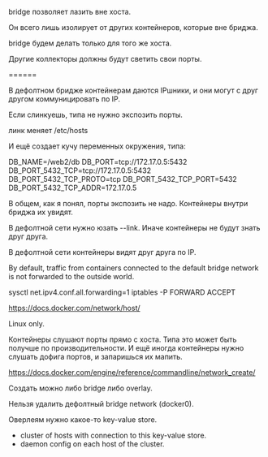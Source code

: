 bridge позволяет лазить вне хоста.

Он всего лишь изолирует от других контейнеров, которые вне бриджа.

bridge будем делать только для того же хоста.

Другие коллекторы должны будут светить свои порты.

======

В дефолтном бридже контейнерам даются IPшники, и они могут
с друг другом коммуницировать по IP.

Если слинкуешь, типа не нужно экспозить порты.

линк меняет /etc/hosts

И ещё создает кучу переменных окружения, типа:

DB_NAME=/web2/db
DB_PORT=tcp://172.17.0.5:5432
DB_PORT_5432_TCP=tcp://172.17.0.5:5432
DB_PORT_5432_TCP_PROTO=tcp
DB_PORT_5432_TCP_PORT=5432
DB_PORT_5432_TCP_ADDR=172.17.0.5

В общем, как я понял, порты экспозить не надо.
Контейнеры внутри бриджа их увидят.

В дефолтной сети нужно юзать --link.
Иначе контейнеры не будут знать друг друга.

В дефолтной сети контейнеры видят друг друга по IP.

By default, traffic from containers connected to the default bridge network is not forwarded to the outside world.

sysctl net.ipv4.conf.all.forwarding=1
iptables -P FORWARD ACCEPT

https://docs.docker.com/network/host/

Linux only.

Контейнеры слушают порты прямо с хоста.
Типа это может быть получше по производительности.
И ещё иногда контейнеры нужно слушать дофига портов, и запаришься
их мапить.


https://docs.docker.com/engine/reference/commandline/network_create/

Создать можно либо bridge либо overlay.

Нельзя удалить дефолтный bridge network (docker0).

Оверлеям нужно какое-то key-value store.
* cluster of hosts with connection to this key-value store.
* daemon config on each host of the cluster.







